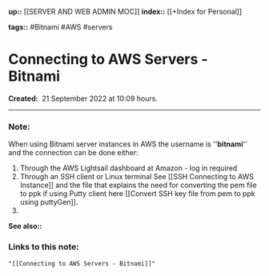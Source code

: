 **up::** [[SERVER AND WEB ADMIN MOC]]
**index::** [[+Index for Personal]]
 

**tags::** #Bitnami #AWS #servers 

# Connecting to AWS Servers - Bitnami

**Created:**  21 September 2022 at  10:09 hours.

___
### Note:
When using Bitnami server instances in AWS the username is ''**bitnami**'' and the connection can be done either:
1. Through the AWS Lightsail dashboard at Amazon - log in required
2. Through an SSH client or Linux terminal See [[SSH Connecting to AWS Instance]] and the file that explains the need for converting the pem file to ppk  if using Putty client here [[Convert SSH key file from pem to ppk using puttyGen]].   
3. 


**See also::** 

### Links to this note:
```query
"[[Connecting to AWS Servers - Bitnami]]" 
```


